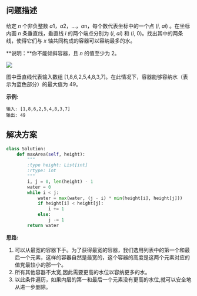 ## 问题描述

给定 *n* 个非负整数 *a*1，*a*2，...，*a*n，每个数代表坐标中的一个点 (*i*, *ai*) 。在坐标内画 *n* 条垂直线，垂直线 *i* 的两个端点分别为 (*i*, *ai*) 和 (*i*, 0)。找出其中的两条线，使得它们与 *x* 轴共同构成的容器可以容纳最多的水。

**说明：**你不能倾斜容器，且 *n* 的值至少为 2。

![](https://i.loli.net/2019/02/09/5c5e79d01ba99.jpg)

图中垂直线代表输入数组 [1,8,6,2,5,4,8,3,7]。在此情况下，容器能够容纳水（表示为蓝色部分）的最大值为 49。

 

**示例:**

```
输入: [1,8,6,2,5,4,8,3,7]
输出: 49
```

## 解决方案

``````python
class Solution:
    def maxArea(self, height):
        """
        :type height: List[int]
        :rtype: int
        """
        i, j = 0, len(height) - 1
        water = 0
        while i < j:
            water = max(water, (j - i) * min(height[i], height[j]))
            if height[i] < height[j]:
                i += 1
            else:
                j -= 1
        return water
``````

**思路:**

1. 可以从最宽的容器下手。为了获得最宽的容器，我们选用列表中的第一个和最后一个元素，这样的容器自然是最宽的，这个容器的高度是这两个元素对应的值党最较小的那一个。
2. 所有其他容器不太宽,因此需要更高的水位以容纳更多的水。
3. 以此条件遍历，如果内层的第一和最后一个元素没有更高的水位,就可以安全地从进一步删除。